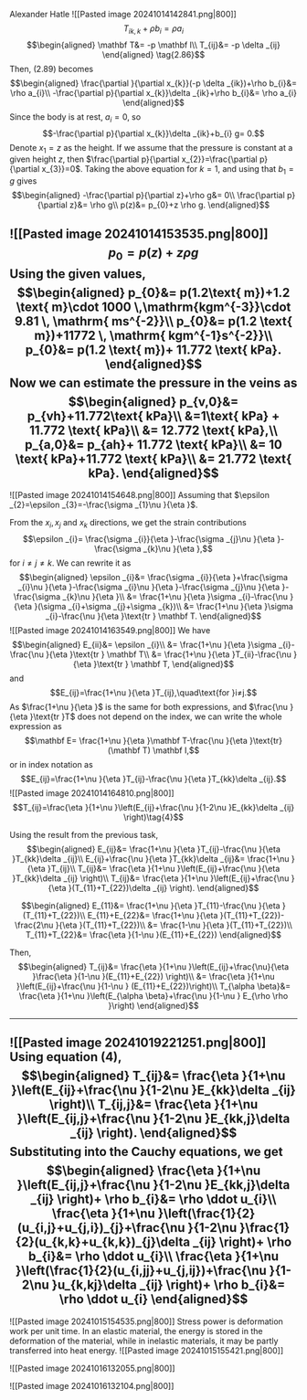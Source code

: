 Alexander Hatle
![[Pasted image 20241014142841.png|800]]
$$T_{ik,k} +\rho b_{i}=\rho a_{i}\tag{2.89}$$
$$\begin{aligned}
\mathbf T&= -p \mathbf I\\
T_{ij}&= -p \delta _{ij}
\end{aligned} \tag{2.86}$$
Then, $(2.89)$ becomes
$$\begin{aligned}
\frac{\partial }{\partial x_{k}}(-p \delta _{ik})+\rho b_{i}&= \rho a_{i}\\
-\frac{\partial p}{\partial x_{k}}\delta _{ik}+\rho b_{i}&= \rho a_{i}
\end{aligned}$$
Since the body is at rest, $a_{i}=0$, so
$$-\frac{\partial p}{\partial x_{k}}\delta _{ik}+b_{i} g= 0.$$
Denote $x_{1}=z$ as the height. If we assume that the pressure is constant at a given height $z$, then $\frac{\partial p}{\partial x_{2}}=\frac{\partial p}{\partial x_{3}}=0$. Taking the above equation for $k=1$, and using that $b_{1}=g$ gives
$$\begin{aligned}
-\frac{\partial p}{\partial z}+\rho g&= 0\\
\frac{\partial p}{\partial z}&= \rho g\\
p(z)&= p_{0}+z \rho g.
\end{aligned}$$

![[Pasted image 20241014153535.png|800]]
$$p_{0}=p(z)+z \rho g$$
Using the given values,
$$\begin{aligned}
p_{0}&= p(1.2\text{ m})+1.2 \text{ m}\cdot 1000 \,\mathrm{kgm^{-3}}\cdot 9.81 \, \mathrm{ ms^{-2}}\\
p_{0}&= p(1.2 \text{ m})+11772 \, \mathrm{ kgm^{-1}s^{-2}}\\
p_{0}&= p(1.2 \text{ m})+ 11.772 \text{ kPa}.
\end{aligned}$$
Now we can estimate the pressure in the veins as
$$\begin{aligned}
p_{v,0}&= p_{vh}+11.772\text{ kPa}\\
&=1\text{ kPa} + 11.772 \text{ kPa}\\
&= 12.772 \text{ kPa},\\
p_{a,0}&= p_{ah}+ 11.772 \text{ kPa}\\
&= 10 \text{ kPa}+11.772 \text{ kPa}\\
&= 21.772 \text{ kPa}.
\end{aligned}$$
---

![[Pasted image 20241014154648.png|800]]
Assuming that $\epsilon _{2}=\epsilon _{3}=-\frac{\sigma _{1}\nu }{\eta }$.

From the $x_{i},x_{j}$ and $x_{k}$ directions, we get the strain contributions
$$\epsilon _{i}= \frac{\sigma _{i}}{\eta }-\frac{\sigma _{j}\nu }{\eta }-\frac{\sigma _{k}\nu }{\eta },$$
for $i≠j≠k$. We can rewrite it as
$$\begin{aligned}
\epsilon _{i}&=  \frac{\sigma _{i}}{\eta }+\frac{\sigma _{i}\nu }{\eta }-\frac{\sigma _{i}\nu }{\eta }-\frac{\sigma _{j}\nu }{\eta }-\frac{\sigma _{k}\nu }{\eta }\\
&= \frac{1+\nu }{\eta }\sigma _{i}-\frac{\nu }{\eta }(\sigma _{i}+\sigma _{j}+\sigma _{k})\\
&= \frac{1+\nu }{\eta }\sigma _{i}-\frac{\nu }{\eta }\text{tr } \mathbf T.
\end{aligned}$$
![[Pasted image 20241014163549.png|800]]
We have
$$\begin{aligned}
E_{ii}&= \epsilon _{i}\\
&= \frac{1+\nu }{\eta }\sigma _{i}-\frac{\nu }{\eta }\text{tr } \mathbf T\\
&= \frac{1+\nu }{\eta }T_{ii}-\frac{\nu }{\eta }\text{tr } \mathbf T,
\end{aligned}$$
and 
$$E_{ij}=\frac{1+\nu }{\eta }T_{ij},\quad\text{for }i≠j.$$
As $\frac{1+\nu }{\eta }$ is the same for both expressions, and $\frac{\nu }{\eta }\text{tr }T$ does not depend on the index, we can write the whole expression as
$$\mathbf E= \frac{1+\nu }{\eta }\mathbf T-\frac{\nu }{\eta }\text{tr}(\mathbf T) \mathbf I,$$
or in index notation as
$$E_{ij}=\frac{1+\nu }{\eta }T_{ij}-\frac{\nu }{\eta }T_{kk}\delta _{ij}.$$
![[Pasted image 20241014164810.png|800]]
$$T_{ij}=\frac{\eta }{1+\nu }\left(E_{ij}+\frac{\nu }{1-2\nu }E_{kk}\delta _{ij} \right)\tag{4}$$

Using the result from the previous task,
$$\begin{aligned}
E_{ij}&= \frac{1+\nu }{\eta }T_{ij}-\frac{\nu }{\eta }T_{kk}\delta _{ij}\\
E_{ij}+\frac{\nu }{\eta }T_{kk}\delta _{ij}&= \frac{1+\nu }{\eta }T_{ij}\\
T_{ij}&= \frac{\eta }{1+\nu }\left(E_{ij}+\frac{\nu }{\eta }T_{kk}\delta _{ij} \right)\\
T_{ij}&= \frac{\eta }{1+\nu }\left(E_{ij}+\frac{\nu }{\eta }(T_{11}+T_{22})\delta _{ij} \right).
\end{aligned}$$

$$\begin{aligned}
E_{11}&= \frac{1+\nu }{\eta }T_{11}-\frac{\nu }{\eta }(T_{11}+T_{22})\\
E_{11}+E_{22}&= \frac{1+\nu }{\eta }(T_{11}+T_{22})-\frac{2\nu }{\eta }(T_{11}+T_{22})\\
&= \frac{1-\nu }{\eta }(T_{11}+T_{22})\\
T_{11}+T_{22}&= \frac{\eta }{1-\nu }(E_{11}+E_{22})
\end{aligned}$$

Then,
$$\begin{aligned}
T_{ij}&= \frac{\eta }{1+\nu }\left(E_{ij}+\frac{\nu}{\eta }\frac{\eta }{1-\nu }(E_{11}+E_{22}) \right)\\
&= \frac{\eta }{1+\nu }\left(E_{ij}+\frac{\nu }{1-\nu } (E_{11}+E_{22})\right)\\
T_{\alpha \beta}&= \frac{\eta }{1+\nu }\left(E_{\alpha \beta}+\frac{\nu }{1-\nu } E_{\rho \rho }\right)
\end{aligned}$$

---
![[Pasted image 20241019221251.png|800]]
Using equation $(4)$,
$$\begin{aligned}
T_{ij}&= \frac{\eta }{1+\nu }\left(E_{ij}+\frac{\nu }{1-2\nu }E_{kk}\delta _{ij} \right)\\
T_{ij,j}&= \frac{\eta }{1+\nu }\left(E_{ij,j}+\frac{\nu }{1-2\nu }E_{kk,j}\delta _{ij} \right).
\end{aligned}$$
Substituting into the Cauchy equations, we get
$$\begin{aligned}
\frac{\eta }{1+\nu }\left(E_{ij,j}+\frac{\nu }{1-2\nu }E_{kk,j}\delta _{ij} \right)+ \rho b_{i}&= \rho \ddot u_{i}\\
\frac{\eta }{1+\nu }\left(\frac{1}{2}(u_{i,j}+u_{j,i})_{j}+\frac{\nu }{1-2\nu }\frac{1}{2}(u_{k,k}+u_{k,k})_{j}\delta _{ij} \right)+ \rho b_{i}&= \rho \ddot u_{i}\\
\frac{\eta }{1+\nu }\left(\frac{1}{2}(u_{i,jj}+u_{j,ij})+\frac{\nu }{1-2\nu }u_{k,kj}\delta _{ij} \right)+ \rho b_{i}&= \rho \ddot u_{i}
\end{aligned}$$
---
![[Pasted image 20241015154535.png|800]]
Stress power is deformation work per unit time. In an elastic material, the energy is stored in the deformation of the material, while in inelastic materials, it may be partly transferred into heat energy.
![[Pasted image 20241015155421.png|800]]

![[Pasted image 20241016132055.png|800]]

![[Pasted image 20241016132104.png|800]]
